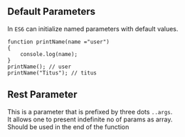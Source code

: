 ## Default Parameters
In `ES6` can initialize named parameters with default values.
```
function printName(name ="user")
{
    console.log(name);
}
printName(); // user
printName("Titus"); // titus
```
## Rest Parameter
This is a parameter that is prefixed by three dots `..args`.<br/>
It allows one to present indefinite no of params as array. <br/>
Should be used in the end of the function <br/>

